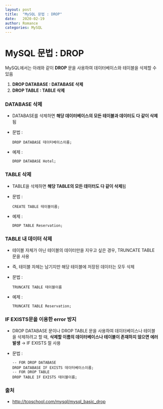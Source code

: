 ```yaml
---
layout: post
title:  "MySQL 문법 : DROP"
date:   2020-02-19
author: Romance
categories: MySQL
---
```

# MySQL 문법 : DROP

MySQL에서는 아래와 같이 **DROP** 문을 사용하여 데이터베이스와 테이블을 삭제할 수 있음

1. **DROP DATABASE : DATABASE 삭제**
2. **DROP TABLE : TABLE 삭제**



### DATABASE 삭제

-  DATABASE를 삭제하면 **해당 데이터베이스의 모든 테이블과 데이터도 다 같이 삭제**됨

- 문법 :

  ```mysql
  DROP DATABASE 데이터베이스이름;
  ```

- 예제 : 

  ```mysql
  DROP DATABASE Hotel;
  ```



### TABLE 삭제

- TABLE을 삭제하면 **해당 TABLE의 모든 데이터도 다 같이 삭제**됨

- 문법 : 

  ```mysql
  CREATE TABLE 테이블이름;
  ```
  
- 예제 : 

  ```mysql
  DROP TABLE Reservation;
  ```



### TABLE 내 데이터 삭제

- 테이블 자체가 아닌 테이블의 데이터만을 지우고 싶은 경우, TRUNCATE TABLE 문을 사용
- 즉, 테이블 자체는 남기지만 해당 테이블에 저장된 데이터는 모두 삭제

- 문법 : 

  ```mysql
  TRUNCATE TABLE 테이블이름
  ```

- 예제 : 

  ```mysql
  TRUNCATE TABLE Reservation;
  ```

  

### IF EXISTS문을 이용한 error 방지

- DROP DATABASE 문이나 DROP TABLE 문을 사용하여 데이터베이스나 테이블을 삭제하려고 할 때, **삭제할 이름의 데이터베이스나 테이블이 존재하지 않으면 에러 발생** → IF EXISTS 절 사용

- 문법 :

  ```mysql
  -- FOR DROP DATABASE
  DROP DATABASE IF EXISTS 데이터베이스이름;
  -- FOR DROP TABLE
  DROP TABLE IF EXISTS 테이블이름;
  ```

  

### 출처 

- http://tcpschool.com/mysql/mysql_basic_drop

